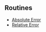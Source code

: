 ## Routines

* [Absolute Error](https://lsdroubay.github.io/math5610/softwaremanual/abserr)
* [Relative Error](https://lsdroubay.github.io/math5610/softwaremanual/relerr)
